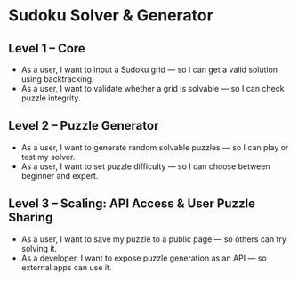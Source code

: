 # Sudoku Solver & Generator

## Level 1 – Core
- As a user, I want to input a Sudoku grid — so I can get a valid solution using backtracking.
- As a user, I want to validate whether a grid is solvable — so I can check puzzle integrity.

## Level 2 – Puzzle Generator
- As a user, I want to generate random solvable puzzles — so I can play or test my solver.
- As a user, I want to set puzzle difficulty — so I can choose between beginner and expert.

## Level 3 – Scaling: API Access & User Puzzle Sharing
- As a user, I want to save my puzzle to a public page — so others can try solving it.
- As a developer, I want to expose puzzle generation as an API — so external apps can use it.
